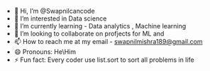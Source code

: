 - 👋 Hi, I’m @Swapnilcancode
- 👀 I’m interested in Data science 
- 🌱 I’m currently learning - Data analytics , Machine learning 
- 💞️ I’m looking to collaborate on profjects for ML and 
- 📫 How to reach me at my email - swapnilmishra189@gmail.com
- 😄 Pronouns: He\Him
- ⚡ Fun fact: Every coder use list.sort to sort all problems in life 

<!---
Swapnilcancode/Swapnilcancode is a ✨ special ✨ repository because its `README.md` (this file) appears on your GitHub profile.
You can click the Preview link to take a look at your changes.
--->
